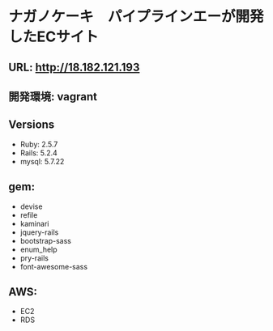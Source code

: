 # ナガノケーキ　パイプラインエーが開発したECサイト

## URL: http://18.182.121.193
## 開発環境: vagrant
## Versions
* Ruby: 2.5.7
* Rails: 5.2.4
* mysql: 5.7.22

## gem:
* devise
* refile
* kaminari
* jquery-rails
* bootstrap-sass
* enum_help
* pry-rails
* font-awesome-sass

## AWS:
* EC2
* RDS
